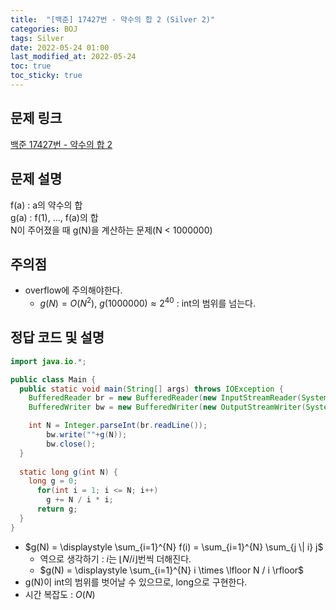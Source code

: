 ```yaml
---
title:  "[백준] 17427번 - 약수의 합 2 (Silver 2)"
categories: BOJ
tags: Silver
date: 2022-05-24 01:00
last_modified_at: 2022-05-24
toc: true
toc_sticky: true
---
```


## 문제 링크

[백준 17427번 - 약수의 합 2](https://www.acmicpc.net/problem/17427)

## 문제 설명

f(a) : a의 약수의 합  
g(a) : f(1), ..., f(a)의 합  
N이 주어졌을 때 g(N)을 계산하는 문제(N < 1000000)

## 주의점

- overflow에 주의해야한다.  
  - $g(N) = O(N^2)$, $g(1000000) \approx 2^{40}$ : int의 범위를 넘는다.

## 정답 코드 및 설명

```java
import java.io.*;

public class Main {
  public static void main(String[] args) throws IOException {
    BufferedReader br = new BufferedReader(new InputStreamReader(System.in));
    BufferedWriter bw = new BufferedWriter(new OutputStreamWriter(System.out));

    int N = Integer.parseInt(br.readLine());
        bw.write(""+g(N));
        bw.close();
  }
    
  static long g(int N) {
    long g = 0;
      for(int i = 1; i <= N; i++)
        g += N / i * i;
      return g;
  }
}
```

- $g(N) = \displaystyle \sum_{i=1}^{N} f(i) = \sum_{i=1}^{N} \sum_{j \| i} j$
  - 역으로 생각하기 : $i$는 $\lfloor N / i\rfloor$번씩 더해진다.
  - $g(N) = \displaystyle \sum_{i=1}^{N} i \times \lfloor N / i \rfloor$
- g(N)이 int의 범위를 벗어날 수 있으므로, long으로 구현한다.
- 시간 복잡도 : $O(N)$

